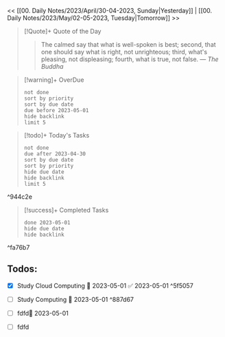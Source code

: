 << [[00. Daily Notes/2023/April/30-04-2023, Sunday|Yesterday]] | [[00. Daily Notes/2023/May/02-05-2023, Tuesday|Tomorrow]] >>

> [!Quote]+ Quote of the Day  
> > The calmed say that what is well-spoken is best; second, that one should say what is right, not unrighteous; third, what's pleasing, not displeasing; fourth, what is true, not false.
> — <cite>The Buddha</cite>

> [!warning]+ OverDue  
> ```tasks  
> not done  
> sort by priority 
> sort by due date  
> due before 2023-05-01  
> hide backlink  
> limit 5  
> ```

> [!todo]+ Today's Tasks  
> ```tasks  
> not done  
> due after 2023-04-30  
> sort by due date   
> sort by priority 
> hide due date  
> hide backlink  
> limit 5  
> ```

^944c2e

> [!success]+ Completed Tasks  
> ```tasks  
> done 2023-05-01  
> hide due date  
> hide backlink

^fa76b7

## Todos:
- [x] Study Cloud Computing 📅 2023-05-01 ✅ 2023-05-01
 ^5f5057
- [ ] Study Computing 📅 2023-05-01 ^887d67
- [ ] fdfd📅 2023-05-01 

- [ ] fdfd
